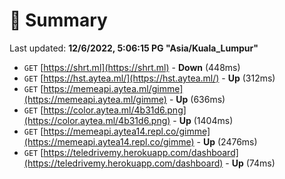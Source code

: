 # 📖 Summary
Last updated: **12/6/2022, 5:06:15 PG "Asia/Kuala_Lumpur"**

- `GET` [https://shrt.ml](https://shrt.ml) - **Down** (448ms)
- `GET` [https://hst.aytea.ml/](https://hst.aytea.ml/) - **Up** (312ms)
- `GET` [https://memeapi.aytea.ml/gimme](https://memeapi.aytea.ml/gimme) - **Up** (636ms)
- `GET` [https://color.aytea.ml/4b31d6.png](https://color.aytea.ml/4b31d6.png) - **Up** (1404ms)
- `GET` [https://memeapi.aytea14.repl.co/gimme](https://memeapi.aytea14.repl.co/gimme) - **Up** (2476ms)
- `GET` [https://teledrivemy.herokuapp.com/dashboard](https://teledrivemy.herokuapp.com/dashboard) - **Up** (74ms)
